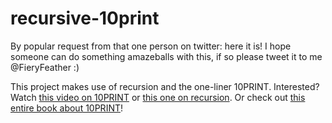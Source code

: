 # recursive-10print

By popular request from that one person on twitter: here it is!
I hope someone can do something amazeballs with this, if so please tweet it to me @FieryFeather :)

This project makes use of recursion and the one-liner 10PRINT.
Interested? Watch [this video on 10PRINT](https://www.youtube.com/watch?v=bEyTZ5ZZxZs) or [this one on recursion](https://youtu.be/jPsZwrV9ld0).
Or check out [this entire book about 10PRINT](https://10print.org/)! 
